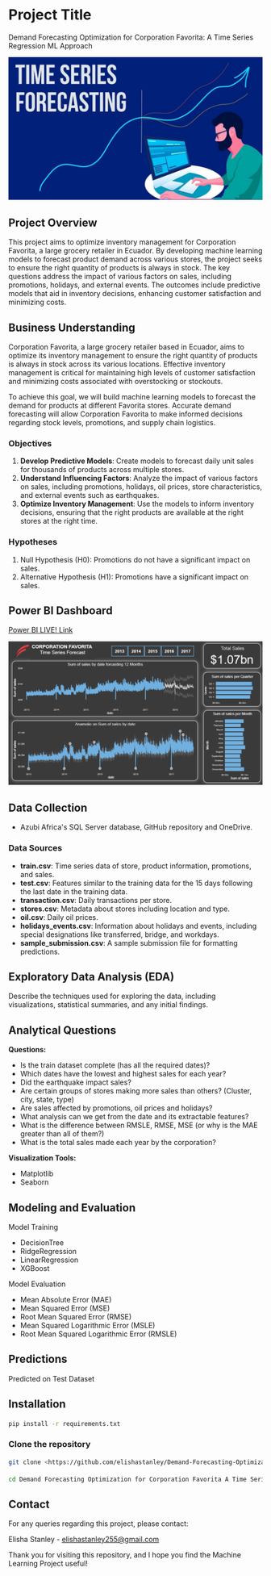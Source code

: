 # Project Title

Demand Forecasting Optimization for Corporation Favorita: A Time Series Regression ML Approach

![Time series Forecast](<images/0JX3-0nZ6nWACUM6E.png>)

## Project Overview

This project aims to optimize inventory management for Corporation Favorita, a large grocery retailer in Ecuador. By developing machine learning models to forecast product demand across various stores, the project seeks to ensure the right quantity of products is always in stock. The key questions address the impact of various factors on sales, including promotions, holidays, and external events. The outcomes include predictive models that aid in inventory decisions, enhancing customer satisfaction and minimizing costs.

## Business Understanding

Corporation Favorita, a large grocery retailer based in Ecuador, aims to optimize its inventory management to ensure the right quantity of products is always in stock across its various locations. Effective inventory management is critical for maintaining high levels of customer satisfaction and minimizing costs associated with overstocking or stockouts.

To achieve this goal, we will build machine learning models to forecast the demand for products at different Favorita stores. Accurate demand forecasting will allow Corporation Favorita to make informed decisions regarding stock levels, promotions, and supply chain logistics.

### Objectives

1. **Develop Predictive Models**: Create models to forecast daily unit sales for thousands of products across multiple stores.
2. **Understand Influencing Factors**: Analyze the impact of various factors on sales, including promotions, holidays, oil prices, store characteristics, and external events such as earthquakes.
3. **Optimize Inventory Management**: Use the models to inform inventory decisions, ensuring that the right products are available at the right stores at the right time.

### Hypotheses

1. Null Hypothesis (H0): Promotions do not have a significant impact on sales.
2. Alternative Hypothesis (H1): Promotions have a significant impact on sales.

## Power BI Dashboard

[Power BI LIVE! Link](https://app.powerbi.com/view?r=eyJrIjoiYmEzYzg3YjctMmVkMS00NzE5LTkxYjMtODEzMWMwOGI3ODEyIiwidCI6IjQ0ODdiNTJmLWYxMTgtNDgzMC1iNDlkLTNjMjk4Y2I3MTA3NSJ9)

![Power BI Dashboard](<images/Screenshot 2024-08-08 113957.png>)

## Data Collection

- Azubi Africa's SQL Server database, GitHub repository and OneDrive.

### Data Sources

- **train.csv**: Time series data of store, product information, promotions, and sales.
- **test.csv**: Features similar to the training data for the 15 days following the last date in the training data.
- **transaction.csv**: Daily transactions per store.
- **stores.csv**: Metadata about stores including location and type.
- **oil.csv**: Daily oil prices.
- **holidays_events.csv**: Information about holidays and events, including special designations like transferred, bridge, and workdays.
- **sample_submission.csv**: A sample submission file for formatting predictions.


## Exploratory Data Analysis (EDA)

Describe the techniques used for exploring the data, including visualizations, statistical summaries, and any initial findings.

## Analytical Questions

**Questions:**

- Is the train dataset complete (has all the required dates)?
- Which dates have the lowest and highest sales for each year?
- Did the earthquake impact sales?
- Are certain groups of stores making more sales than others? (Cluster, city, state, type)
- Are sales affected by promotions, oil prices and holidays?
- What analysis can we get from the date and its extractable features?
- What is the difference between RMSLE, RMSE, MSE (or why is the MAE greater than all of them?)
- What is the total sales made each year by the corporation?

**Visualization Tools:**

- Matplotlib
- Seaborn

## Modeling and Evaluation

Model Training
- DecisionTree
- RidgeRegression
- LinearRegression
- XGBoost

Model Evaluation
- Mean Absolute Error (MAE)
- Mean Squared Error (MSE)
- Root Mean Squared Error (RMSE)
- Mean Squared Logarithmic Error (MSLE)
- Root Mean Squared Logarithmic Error (RMSLE)

## Predictions

Predicted on Test Dataset

## Installation

```bash
pip install -r requirements.txt
```

### Clone the repository
```bash
git clone <https://github.com/elishastanley/Demand-Forecasting-Optimization-for-Corporation-Favorita-A-Time-Series-Regression-ML-Approach.git>

cd Demand Forecasting Optimization for Corporation Favorita A Time Series Regression ML Approach
```

## Contact

For any queries regarding this project, please contact:

Elisha Stanley - <elishastanley255@gmail.com>

Thank you for visiting this repository, and I hope you find the Machine Learning Project useful!
